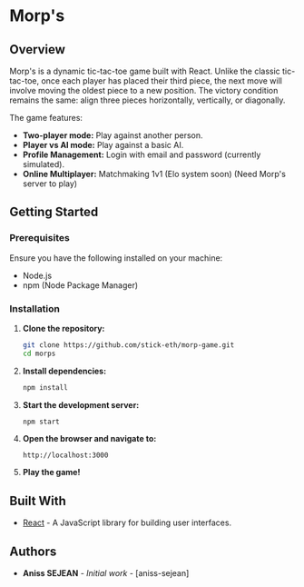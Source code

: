 # Morp's

## Overview

Morp's is a dynamic tic-tac-toe game built with React. Unlike the classic tic-tac-toe, once each player has placed their third piece, the next move will involve moving the oldest piece to a new position. The victory condition remains the same: align three pieces horizontally, vertically, or diagonally.

The game features:
- **Two-player mode:** Play against another person.
- **Player vs AI mode:** Play against a basic AI.
- **Profile Management:** Login with email and password (currently simulated).
- **Online Multiplayer:** Matchmaking 1v1 (Elo system soon) (Need Morp's server to play)

## Getting Started

### Prerequisites

Ensure you have the following installed on your machine:
- Node.js
- npm (Node Package Manager)

### Installation

1. **Clone the repository:**
   ```bash
   git clone https://github.com/stick-eth/morp-game.git
   cd morps

    ```
2. **Install dependencies:**
    ```bash
    npm install
    ```

3. **Start the development server:**
    ```bash
    npm start
    ```

4. **Open the browser and navigate to:**
    ```
    http://localhost:3000
    ```

5. **Play the game!**

## Built With

- [React](https://reactjs.org/) - A JavaScript library for building user interfaces.

## Authors

- **Aniss SEJEAN** - *Initial work* - [aniss-sejean]
